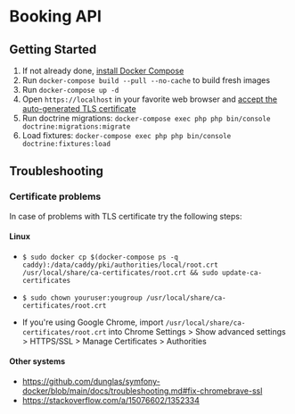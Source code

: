 # Booking API

## Getting Started

1. If not already done, [install Docker Compose](https://docs.docker.com/compose/install/)
2. Run `docker-compose build --pull --no-cache` to build fresh images
3. Run `docker-compose up -d`
4. Open `https://localhost` in your favorite web browser and [accept the auto-generated TLS certificate](https://stackoverflow.com/a/15076602/1352334)
5. Run doctrine migrations: `docker-compose exec php php bin/console doctrine:migrations:migrate`
6. Load fixtures: `docker-compose exec php php bin/console doctrine:fixtures:load`


## Troubleshooting

### Certificate problems

In case of problems with TLS certificate try the following steps:

#### Linux

- `$ sudo docker cp $(docker-compose ps -q caddy):/data/caddy/pki/authorities/local/root.crt /usr/local/share/ca-certificates/root.crt && sudo update-ca-certificates`

- `$ sudo chown youruser:yougroup /usr/local/share/ca-certificates/root.crt`

- If you're using Google Chrome, import `/usr/local/share/ca-certificates/root.crt` into  Chrome Settings > Show advanced settings > HTTPS/SSL > Manage Certificates > Authorities

#### Other systems

- https://github.com/dunglas/symfony-docker/blob/main/docs/troubleshooting.md#fix-chromebrave-ssl
- https://stackoverflow.com/a/15076602/1352334

